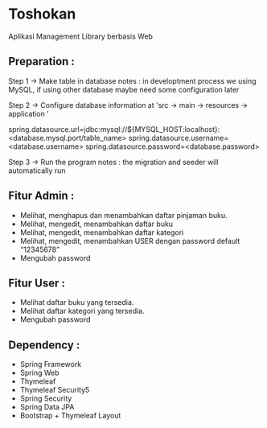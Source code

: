 # Toshokan
Aplikasi Management Library berbasis Web

## Preparation  :

Step 1 -> Make table in database
notes : in developtment process we using MySQL, if using other database maybe need some configuration later

Step 2 -> Configure database information at 'src -> main -> resources -> application '

spring.datasource.url=jdbc:mysql://${MYSQL_HOST:localhost}:<database.mysql.port/table_name>
spring.datasource.username=<database.username>
spring.datasource.password=<database.password>

Step 3 -> Run the program
notes : the migration and seeder will automatically run

## Fitur Admin :

- Melihat, menghapus dan menambahkan daftar pinjaman buku.
- Melihat, mengedit, menambahkan daftar buku
- Melihat, mengedit, menambahkan daftar kategori
- Melihat, mengedit, menambahkan USER dengan password default “12345678”
- Mengubah password

## Fitur User :

- Melihat daftar buku yang tersedia.
- Melihat daftar kategori yang tersedia.
- Mengubah password

## Dependency :

- Spring Framework
- Spring Web
- Thymeleaf
- Thymeleaf Security5
- Spring Security
- Spring Data JPA
- Bootstrap + Thymeleaf Layout


